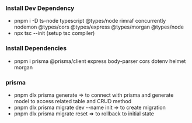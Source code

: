 ### Install Dev Dependency 
* pnpm i -D ts-node typescript @types/node rimraf concurrently nodemon @types/cors @types/express @types/morgan @types/node
* npx tsc --init (setup tsc compiler)

### Install Dependencies
* pnpm i prisma @prisma/client express body-parser cors dotenv helmet morgan

### prisma
* pnpm dlx prisma generate => to connect with prisma and generate model to access related table and CRUD method
* pnpm dlx prisma migrate dev --name init => to create migration
* pnpm dlx prisma migrate reset => to rollback to initial state